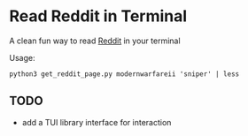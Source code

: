 # Read Reddit in Terminal

A clean fun way to read [Reddit](https://reddit.com) in your terminal


Usage:

    python3 get_reddit_page.py modernwarfareii 'sniper' | less

## TODO

- add a TUI library interface for interaction

